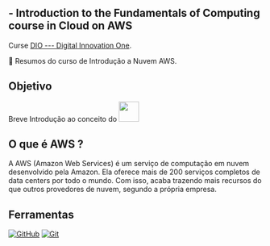 ## - Introduction to the Fundamentals of Computing course in Cloud on AWS



Curse [DIO --- Digital Innovation One](https://www.dio.me/).


📒 Resumos do curso de Introdução a Nuvem AWS.

## Objetivo

Breve Introdução ao conceito do <a href="https://aws.amazon.com/pt/"> <img align="rigth" width="40px" src="https://upload.wikimedia.org/wikipedia/commons/thumb/5/5c/AWS_Simple_Icons_AWS_Cloud.svg/2560px-AWS_Simple_Icons_AWS_Cloud.svg.png"> </a>


## **O que é AWS ?**

A AWS (Amazon Web Services) é um serviço de computação em nuvem desenvolvido pela Amazon. 
Ela oferece mais de 200 serviços completos de data centers por todo o mundo. Com isso, acaba trazendo mais recursos do que outros provedores de nuvem, segundo a própria empresa.

## Ferramentas

[![GitHub](https://img.shields.io/badge/GitHub-000?style=for-the-badge&logo=github&logoColor=30A3DC)](https://docs.github.com/)
[![Git](https://img.shields.io/badge/Git-000?style=for-the-badge&logo=git&logoColor=E94D5F)](https://git-scm.com/doc)

## 




 
